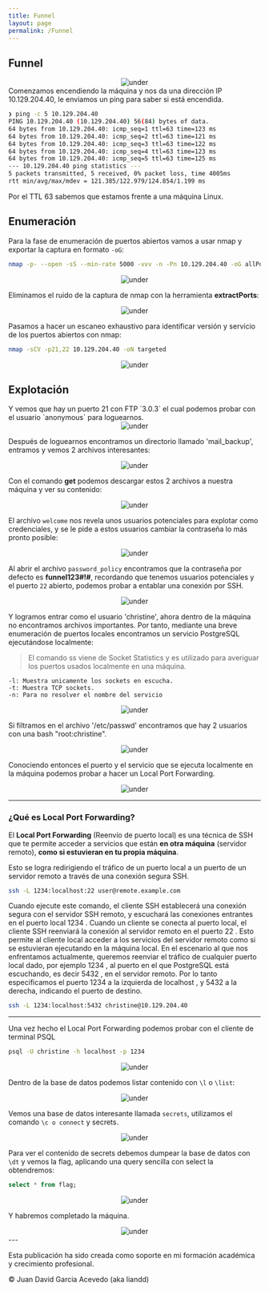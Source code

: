 ```yaml
---
title: Funnel
layout: page
permalink: /Funnel
---
```


<h2 class="titulo-principal">Funnel</h2>
<div id="imgs" style="text-align: center;">
  <img src="/assets/images/StartingPoint/VIP/Funnel/funnel.png" alt="under" oncontextmenu="return false;">
</div>
Comenzamos encendiendo la máquina y nos da una dirección IP 10.129.204.40, le enviamos un ping para saber si está encendida.

```bash
❯ ping -c 5 10.129.204.40
PING 10.129.204.40 (10.129.204.40) 56(84) bytes of data.
64 bytes from 10.129.204.40: icmp_seq=1 ttl=63 time=123 ms
64 bytes from 10.129.204.40: icmp_seq=2 ttl=63 time=121 ms
64 bytes from 10.129.204.40: icmp_seq=3 ttl=63 time=122 ms
64 bytes from 10.129.204.40: icmp_seq=4 ttl=63 time=123 ms
64 bytes from 10.129.204.40: icmp_seq=5 ttl=63 time=125 ms
--- 10.129.204.40 ping statistics ---
5 packets transmitted, 5 received, 0% packet loss, time 4005ms
rtt min/avg/max/mdev = 121.385/122.979/124.854/1.199 ms
```

Por el TTL 63 sabemos que estamos frente a una máquina Linux.

<h2 class="titulo-principal">Enumeración</h2>

Para la fase de enumeración de puertos abiertos vamos a usar nmap y exportar la captura en formato `-oG`:

```bash
nmap -p- --open -sS --min-rate 5000 -vvv -n -Pn 10.129.204.40 -oG allPorts
```
<div style="text-align: center;">
  <img src="/assets/images/StartingPoint/VIP/Funnel/nmap.png" alt="under" oncontextmenu="return false;">
</div>


Eliminamos el ruido de la captura de nmap con la herramienta **extractPorts**:
<div style="text-align: center;">
  <img src="/assets/images/StartingPoint/VIP/Funnel/extractPorts.png" alt="under" oncontextmenu="return false;">
</div>


Pasamos a hacer un escaneo exhaustivo para identificar versión y servicio de los puertos abiertos con nmap:

```bash
nmap -sCV -p21,22 10.129.204.40 -oN targeted
```
<div style="text-align: center;">
  <img src="/assets/images/StartingPoint/VIP/Funnel/nmap2.png" alt="under" oncontextmenu="return false;">
</div>

<h2 class="titulo-principal">Explotación</h2>
Y vemos que hay un puerto 21 con FTP `3.0.3` el cual podemos probar con el usuario `anonymous` para loguearnos.
<div style="text-align: center;">
  <img src="/assets/images/StartingPoint/VIP/Funnel/ftp.png" alt="under" oncontextmenu="return false;">
</div>


Después de loguearnos encontramos un directorio llamado 'mail_backup', entramos y vemos 2 archivos interesantes:
<div style="text-align: center;">
  <img src="/assets/images/StartingPoint/VIP/Funnel/ftp2.png" alt="under" oncontextmenu="return false;">
</div>


Con el comando **get** podemos descargar estos 2 archivos a nuestra máquina y ver su contenido:
<div style="text-align: center;">
  <img src="/assets/images/StartingPoint/VIP/Funnel/file1.png" alt="under" oncontextmenu="return false;">
</div>


El archivo `welcome` nos revela unos usuarios potenciales para explotar como credenciales, y se le pide a estos usuarios cambiar la contraseña lo más pronto posible:
<div style="text-align: center;">
  <img src="/assets/images/StartingPoint/VIP/Funnel/file2.png" alt="under" oncontextmenu="return false;">
</div>

Al abrir el archivo `password_policy` encontramos que la contraseña por defecto es **funnel123#!#**, recordando que tenemos usuarios potenciales y el puerto `22` abierto, podemos probar a entablar una conexión por SSH.
<div style="text-align: center;">
  <img src="/assets/images/StartingPoint/VIP/Funnel/ssh.png" alt="under" oncontextmenu="return false;">
</div>


Y logramos entrar como el usuario 'christine', ahora dentro de la máquina no encontramos archivos importantes. Por tanto, mediante una breve enumeración de puertos locales encontramos un servicio PostgreSQL ejecutándose localmente:

> El comando ss viene de Socket Statistics y es utilizado para averiguar los puertos usados localmente en una máquina.

```
-l: Muestra unicamente los sockets en escucha.
-t: Muestra TCP sockets.
-n: Para no resolver el nombre del servicio
```
<div style="text-align: center;">
  <img src="/assets/images/StartingPoint/VIP/Funnel/ssh2.png" alt="under" oncontextmenu="return false;">
</div>


Si filtramos en el archivo '/etc/passwd' encontramos que hay 2 usuarios con una bash "root:christine".
<div style="text-align: center;">
  <img src="/assets/images/StartingPoint/VIP/Funnel/intrusion.png" alt="under" oncontextmenu="return false;">
</div>


Conociendo entonces el puerto y el servicio que se ejecuta localmente en la máquina podemos probar a hacer un Local Port Forwarding.
<div style="text-align: center;">
  <img src="/assets/images/StartingPoint/VIP/Funnel/psql.png" alt="under" oncontextmenu="return false;">
</div>


---
<h3 class="titulo-secundario">¿Qué es Local Port Forwarding?</h3>

El **Local Port Forwarding** (Reenvío de puerto local) es una técnica de SSH que te permite acceder a servicios que están **en otra máquina** (servidor remoto), **como si estuvieran en tu propia máquina**.

Esto se logra redirigiendo el tráfico de un puerto local a un puerto de un servidor remoto a través de una conexión segura SSH.

```bash
ssh -L 1234:localhost:22 user@remote.example.com
```

Cuando ejecute este comando, el cliente SSH establecerá una conexión segura con el servidor SSH remoto,
y escuchará las conexiones entrantes en el puerto local 1234 . Cuando un cliente se conecta al puerto local,
el cliente SSH reenviará la conexión al servidor remoto en el puerto 22 . Esto permite al cliente local
acceder a los servicios del servidor remoto como si se estuvieran ejecutando en la máquina local.
En el escenario al que nos enfrentamos actualmente, queremos reenviar el tráfico de cualquier puerto local dado, por ejemplo
1234 , al puerto en el que PostgreSQL está escuchando, es decir 5432 , en el servidor remoto. Por lo tanto
especificamos el puerto 1234 a la izquierda de localhost , y 5432 a la derecha, indicando el puerto de destino.

```bash
ssh -L 1234:localhost:5432 christine@10.129.204.40
```

---

Una vez hecho el Local Port Forwarding podemos probar con el cliente de terminal PSQL

```bash
psql -U christine -h localhost -p 1234
```
<div style="text-align: center;">
  <img src="/assets/images/StartingPoint/VIP/Funnel/intrusion2.png" alt="under" oncontextmenu="return false;">
</div>


Dentro de la base de datos podemos listar contenido con `\l` o `\list`:
<div style="text-align: center;">
  <img src="/assets/images/StartingPoint/VIP/Funnel/intrusion3.png" alt="under" oncontextmenu="return false;">
</div>


Vemos una base de datos interesante llamada `secrets`, utilizamos el comando `\c o connect` y secrets.
<div style="text-align: center;">
  <img src="/assets/images/StartingPoint/VIP/Funnel/intrusion4.png" alt="under" oncontextmenu="return false;">
</div>


Para ver el contenido de secrets debemos dumpear la base de datos con `\dt` y vemos la flag, aplicando una query sencilla con select la obtendremos:

```sql
select * from flag;
```
<div style="text-align: center;">
  <img src="/assets/images/StartingPoint/VIP/Funnel/flag.png" alt="under" oncontextmenu="return false;">
</div>


Y habremos completado la máquina.
<div style="text-align: center;">
  <img src="/assets/images/StartingPoint/VIP/Funnel/pwn.png" alt="under" oncontextmenu="return false;">
</div>
---

Esta publicación ha sido creada como soporte en mi formación académica y crecimiento profesional.

© Juan David Garcia Acevedo (aka liandd)
